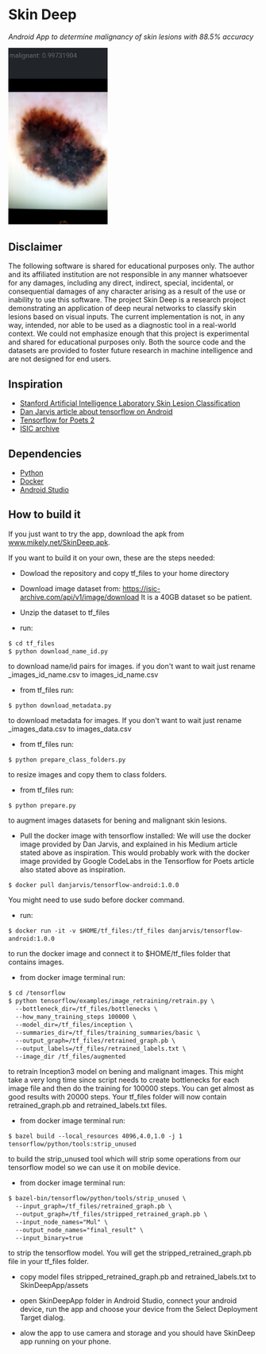 # Skin Deep
*Android App to determine malignancy of skin lesions with 88.5% accuracy*

<img src="Screenshot.png" width="200">


## Disclaimer

The following software is shared for educational purposes only. The author and its affiliated institution are not responsible in any manner whatsoever for any damages, including any direct, indirect, special, incidental, or consequential damages of any character arising as a result of the use or inability to use this software.
The project Skin Deep is a research project demonstrating an application of deep neural networks to classify  skin lesions based on visual inputs.
The current implementation is not, in any way, intended, nor able to be used as a diagnostic tool in a real-world context.
We could not emphasize enough that this project is experimental and shared for educational purposes only.
Both the source code and the datasets are provided to foster future research in machine intelligence and are not designed for end users.

## Inspiration

* [Stanford Artificial Intelligence Laboratory Skin Lesion Classification](https://www.nature.com/nature/journal/v542/n7639/full/nature21056.html) 
* [Dan Jarvis article about tensorflow on Android](https://medium.com/@daj/creating-an-image-classifier-on-android-using-tensorflow-part-3-215d61cb5fcd)
* [Tensorflow for Poets 2](https://codelabs.developers.google.com/codelabs/tensorflow-for-poets-2/)
* [ISIC archive](https://isic-archive.com)


## Dependencies

* [Python](www.python.org)
* [Docker](www.docker.com)
* [Android Studio](https://developer.android.com/studio/index.html)

## How to build it

If you just want to try the app, download the apk from www.mikely.net/SkinDeep.apk.

If you want to build it on your own, these are the steps needed:

* Dowload the repository and copy tf_files to your home directory

* Download image dataset from:
  <https://isic-archive.com/api/v1/image/download> It is a 40GB dataset so be patient.

* Unzip the dataset to tf_files 

* run:
```
$ cd tf_files
$ python download_name_id.py
```
to download name/id pairs for images. if you don't want to wait just rename
_images_id_name.csv to images_id_name.csv

* from tf_files run:
```
$ python download_metadata.py
```
to download metadata for images. If you don't want to wait just rename 
_images_data.csv to images_data.csv

* from tf_files run:
```
$ python prepare_class_folders.py
```
to resize images and copy them to class folders.

* from tf_files run:
```
$ python prepare.py 
```
to augment images datasets for bening and malignant skin lesions.

* Pull the docker image with tensorflow installed:
We will use the docker image provided by Dan Jarvis, and
explained in his Medium article stated above as inspiration.
This would probably work with the docker image provided
by Google CodeLabs in the Tensorflow for Poets article also
stated above as inspiration. 
```
$ docker pull danjarvis/tensorflow-android:1.0.0
```
You might need to use sudo before docker command.

* run: 
```
$ docker run -it -v $HOME/tf_files:/tf_files danjarvis/tensorflow-android:1.0.0
```
to run the docker image and connect it to $HOME/tf_files folder that contains images. 

* from docker image terminal run:
```
$ cd /tensorflow
$ python tensorflow/examples/image_retraining/retrain.py \
  --bottleneck_dir=/tf_files/bottlenecks \
  --how_many_training_steps 100000 \
  --model_dir=/tf_files/inception \
  --summaries_dir=/tf_files/training_summaries/basic \
  --output_graph=/tf_files/retrained_graph.pb \
  --output_labels=/tf_files/retrained_labels.txt \
  --image_dir /tf_files/augmented
```
to retrain Inception3 model on bening and malignant images.
This might take a very long time since script needs to create bottlenecks for each
image file and then do the training for 100000 steps.
You can get almost as good results with 20000 steps.
Your tf_files folder will now contain retrained_graph.pb and retrained_labels.txt files.

* from docker image terminal run:
```
$ bazel build --local_resources 4096,4.0,1.0 -j 1 tensorflow/python/tools:strip_unused
```
to build the strip_unused tool which will strip some operations from our tensorflow model
so we can use it on mobile device.

* from docker image terminal run:
```
$ bazel-bin/tensorflow/python/tools/strip_unused \
  --input_graph=/tf_files/retrained_graph.pb \
  --output_graph=/tf_files/stripped_retrained_graph.pb \
  --input_node_names="Mul" \
  --output_node_names="final_result" \
  --input_binary=true
```
to strip the tensorflow model.
You will get the stripped_retrained_graph.pb file in your tf_files folder.

* copy model files stripped_retrained_graph.pb and retrained_labels.txt to SkinDeepApp/assets

* open SkinDeepApp folder in Android Studio, connect your android device,
run the app and choose your device from the Select Deployment Target dialog.

* alow the app to use camera and storage and you should have SkinDeep app running on your phone. 

